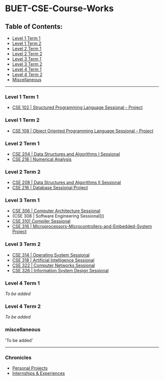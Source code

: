# BUET-CSE-Course-Works

## Table of Contents:
- [Level 1 Term 1](#level-1-term-1)
- [Level 1 Term 2](#level-1-term-2)
- [Level 2 Term 1](#level-2-term-1)
- [Level 2 Term 2](#level-2-term-2)
- [Level 3 Term 1](#level-3-term-1)
- [Level 3 Term 2](#level-3-term-2)
- [Level 4 Term 1](#level-4-term-1)
- [Level 4 Term 2](#level-4-term-2)
- [Miscellaneous](#miscellaneous)
---

### Level 1 Term 1
- [CSE 102 | Structured Programming Language Sessional - Project](https://github.com/amimulamim/CSE-102-Project---SPACEWARS)

### Level 1 Term 2
- [CSE 108 | Object Oriented Programming Language Sessional - Project](https://github.com/amimulamim/CSE-108-Project---Movie-Book)

### Level 2 Term 1
- [CSE 204 | Data Structures and Algorithms I Sessional](https://github.com/yourusername/CSE204-DSA1)
- [CSE 218 | Numerical Analysis](https://github.com/yourusername/CSE218-NA)

### Level 2 Term 2
- [CSE 208 | Data Structures and Algorithms II Sessional](https://github.com/yourusername/CSE208-DSA2)
- [CSE 216 | Database Sessional Project](https://github.com/amimulamim/Ghora)

### Level 3 Term 1
- [CSE 306 | Computer Architecture Sessional](https://github.com/amimulamim/CSE-306-Computer-Architecture-Sessional)
- {CSE 308 | Software Engineering Sessional]()
- [CSE 310| Compiler Sessional](https://github.com/amimulamim/CSE-310--Compiler-Sessional)
- [CSE 316 | Microprocessors-Microcontrollers-and-Embedded-System Project](https://github.com/amimulamim/MUCU-Microcontroller-Project)



### Level 3 Term 2
- [CSE 314 | Operating System Sessional](https://github.com/amimulamim/CSE-314--Operating-Systems-Sessional)
- [CSE 318 | Artificial Intelligence Sessional](https://github.com/amimulamim)
- [CSE 322 | Computer Networks Sessional](https://github.com/amimulamim)
- [CSE 326 | Information System Design Sessional](https://github.com/amimulamim/CSE-326-Information-System-Design)



### Level 4 Term 1
*To be added*

### Level 4 Term 2
*To be added*

### miscellaneous
'To be added'

---

### Chronicles
- [Personal Projects](https://github.com/yourusername/personal-projects)
- [Internships & Experiences](https://github.com/yourusername/internships)

